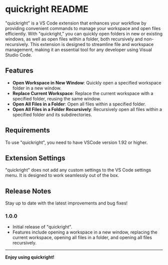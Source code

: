 # quickright README

"quickright" is a VS Code extension that enhances your workflow by providing convenient commands to manage your workspace and open files efficiently. With "quickright," you can quickly open folders in new or existing windows, as well as open files within a folder, both recursively and non-recursively. This extension is designed to streamline file and workspace management, making it an essential tool for any developer using Visual Studio Code.

## Features

- **Open Workspace in New Window**: Quickly open a specified workspace folder in a new window.
- **Replace Current Workspace**: Replace the current workspace with a specified folder, reusing the same window.
- **Open All Files in a Folder**: Open all files within a specified folder.
- **Open All Files in a Folder Recursively**: Recursively open all files within a specified folder and its subdirectories.

## Requirements

To use "quickright", you need to have VSCode version 1.92 or higher.

## Extension Settings

"quickright" does not add any custom settings to the VS Code settings menu. It is designed to work seamlessly out of the box.

## Release Notes

Stay up to date with the latest improvements and bug fixes!

### 1.0.0

- Initial release of "quickright".
- Features include opening a workspace in a new window, replacing the current workspace, opening all files in a folder, and opening all files recursively.

---

**Enjoy using quickright!**
